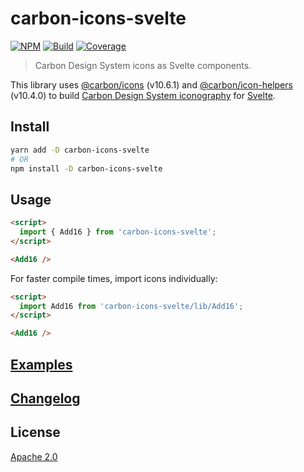 # carbon-icons-svelte

[![NPM][npm]][npm-url]
[![Build][build]][build-badge]
[![Coverage][codecov-shield]][codecov]

> Carbon Design System icons as Svelte components.

This library uses [@carbon/icons](https://github.com/carbon-design-system/carbon/tree/master/packages/icons) (v10.6.1) and [@carbon/icon-helpers](https://github.com/carbon-design-system/carbon/tree/master/packages/icon-helpers) (v10.4.0) to build [Carbon Design System iconography](https://www.carbondesignsystem.com/guidelines/icons/library) for [Svelte](https://github.com/sveltejs/svelte).

## Install

```bash
yarn add -D carbon-icons-svelte
# OR
npm install -D carbon-icons-svelte
```

## Usage

```html
<script>
  import { Add16 } from 'carbon-icons-svelte';
</script>

<Add16 />
```

For faster compile times, import icons individually:

```html
<script>
  import Add16 from 'carbon-icons-svelte/lib/Add16';
</script>

<Add16 />
```

## [Examples](examples)

## [Changelog](CHANGELOG.md)

## License

[Apache 2.0](LICENSE)

[npm]: https://img.shields.io/npm/v/carbon-icons-svelte.svg?color=blue
[npm-url]: https://npmjs.com/package/carbon-icons-svelte
[build]: https://travis-ci.com/ibm/carbon-icons-svelte.svg?branch=master
[build-badge]: https://travis-ci.com/ibm/carbon-icons-svelte
[codecov]: https://codecov.io/gh/ibm/carbon-icons-svelte
[codecov-shield]: https://img.shields.io/codecov/c/github/ibm/carbon-icons-svelte.svg
